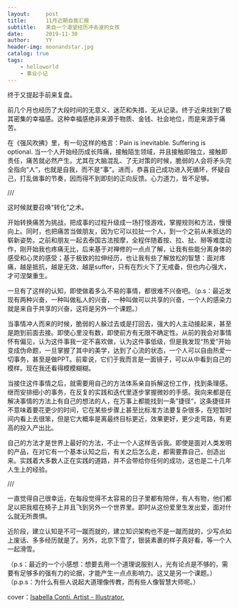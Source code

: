 ```yaml
---
layout:     post
title:      11月近期自我汇报
subtitle:   来自一个渴望经历冲击波的女孩
date:       2019-11-30
author:     YY
header-img: moonandstar.jpg
catalog: true
tags:
    - helloworld
    - 事业小记
---
```


终于又提起手前来复盘。

前几个月也经历了大段时间的无意义、迷茫和失措，无从记录。终于近来找到了极其密集的幸福感。这种幸福感绝非来源于物质、金钱、社会地位，而是来源于痛苦。

在《强风吹拂》里，有一句这样的格言：Pain is inevitable. Suffering is optional. 当一个人开始经历成长阵痛，接触陌生领域，并且接触即独立，接触即责任，痛苦就必然产生。尤其在大脑混乱、了无对策的时候，脆弱的人会将矛头完全指向“人”，也就是自我，而不是“事”。进而，恭喜自己成功进入死循环，怀疑自己，打乱做事的节奏，因而得不到即刻的正向反馈。心力道力，皆不足够。

///

这时候就要召唤“转化”之术。

开始转换痛苦为挑战，把成事的过程升级成一场打怪游戏，掌握规则和方法，慢慢向上。同时，也把痛苦当做朋友，因为它可以拉扯一个人，到一个之前从未抵达的崭新姿势。之前和朋友一起去泰国古法按摩，全程伴随着按、拉、扯、掰等难度动作，刚开始我也疼痛无比，后来基于对禅修的一点点了解，让我有些能分离身体的感受和心灵的感受；基于极致的拉伸经历，也让我有些了解放松的智慧：面对疼痛，越是抵抗，越是无效，越是suffer，只有在烈火下了无戒备，但也内心强大，才可涅槃重生。

一旦有了这样的认知，即使做着多么不易的事情，都很难不兴奋吧。（p.s：最近发现有两种兴奋，一种叫做私人的兴奋，一种叫做可以共享的兴奋，一个人的感染力就是来自于共享的兴奋，这将是另外一个课题。）

当事情冲人而来的时候，脆弱的人躲过去或是打回去，强大的人主动接起来，甚至是跑到前面去接。即使心里没有数，即使前方有无限不确定性。从前的我会对事情怀有偏见，认为这件事我一定不喜欢做，认为这件事低级，但是我发现“热爱”开始变成伪命题，一旦掌握了其中的美学，达到了心流的状态，一个人可以自由热爱一切事务，甚至是做PPT。前辈说，它们于我而言是一面镜子，可以从中看到自己的模样。现在我还看得模模糊糊。

当接住这件事情之后，就需要用自己的方法体系亲自拆解这份工作，找到条理感。继而安排细小的事务，在反复的实践和迭代里逐步掌握微妙的手感。我向来都是在解决事情的方法上有自己的想法的人，在万事上都能找到一条”捷径“，这条捷径并不意味着要花更少的时间，它在某些步骤上甚至比标准方法要复杂很多，在短暂时间内看上去很笨，但是它大概率是离最终目标更近，效果更好，更少走弯路，有更高的投入产出比。

自己的方法才是世界上最好的方法，不止一个人这样告诉我。即使是面对人类发明的产品，在对它有一个基本认知之后，有关之后怎么走，都需要靠自己，创造出来。实践着大多数人正在实践的道路，并不会带给你任何的成功，这也是二十几年人生上的经验。

///

一直觉得自己很幸运，在每段觉得不太容易的日子里都有陪伴，有人有物，他们都足以把我框在椅子上并且飞到另外一个世界里。即时从这份爱里生发出爱，面对什么就无所畏惧。

近阶段，建立认知是不可一蹴而就的，建立知识架构也不是一蹴而就的，少写点如上废话、多多经历就是了。另外，北京下雪了，银装素裹的样子真好看，等一个人一起滑雪。

（p.s：最近的一个小感想：想要去用一个道理说服别人，光有论点是不够的，需要有足够多的强有力的论据，才能产生一点点影响力。这又是另一个课题。）
（p.p.s：为什么有些人说起大道理像传教，而有些人像智慧大师呢。）

cover：[Isabella Conti. Artist - Illustrator.](www.isabellaconti.it)
